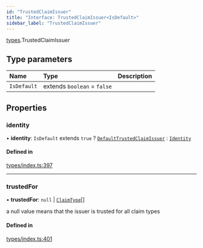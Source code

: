 ```yaml
---
id: "TrustedClaimIssuer"
title: "Interface: TrustedClaimIssuer<IsDefault>"
sidebar_label: "TrustedClaimIssuer"
---
```


[types](../../../modules/Types/Types.md).TrustedClaimIssuer

## Type parameters

| Name | Type | Description |
| :------ | :------ | :------ |
| `IsDefault` | extends `boolean` = ``false`` |  |

## Properties

### identity

• **identity**: `IsDefault` extends ``true`` ? [`DefaultTrustedClaimIssuer`](../../../classes/API/Entities/DefaultTrustedClaimIssuer/DefaultTrustedClaimIssuer.md) : [`Identity`](../../../classes/API/Entities/Identity/Identity.md)

#### Defined in

[types/index.ts:397](https://github.com/PolymeshAssociation/polymesh-sdk/blob/372a67e5d/src/types/index.ts#L397)

___

### trustedFor

• **trustedFor**: ``null`` \| [`ClaimType`](../../../enums/Types/ClaimType/ClaimType.md)[]

a null value means that the issuer is trusted for all claim types

#### Defined in

[types/index.ts:401](https://github.com/PolymeshAssociation/polymesh-sdk/blob/372a67e5d/src/types/index.ts#L401)
